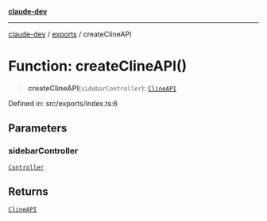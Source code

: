 [**claude-dev**](../../README.md)

***

[claude-dev](../../README.md) / [exports](../README.md) / createClineAPI

# Function: createClineAPI()

> **createClineAPI**(`sidebarController`): [`ClineAPI`](../cline/interfaces/ClineAPI.md)

Defined in: src/exports/index.ts:6

## Parameters

### sidebarController

[`Controller`](../../core/controller/classes/Controller.md)

## Returns

[`ClineAPI`](../cline/interfaces/ClineAPI.md)
